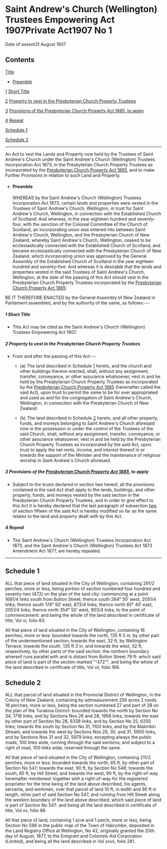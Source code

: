 # Saint Andrew's Church (Wellington) Trustees Empowering Act 1907Private Act1907 No 1

Date of assent31 August 1907

## Contents

[Title][0]
    
*   [Preamble][1]

[1][2] [Short Title][2]

[2][3] [Property to vest in the Presbyterian Church Property Trustees][3]

[3][4] [Provisions of the Presbyterian Church Property Act 1885, to apply][4]

[4][5] [Repeal][5]

[Schedule 1][6]  
[][6]

[Schedule 2][7]  
[][7]

---

An Act to vest the Lands and Property now held by the Trustees of Saint Andrew's Church under the Saint Andrew's Church (Wellington) Trustees Incorporation Act 1873, in the Presbyterian Church Property Trustees as incorporated by the [Presbyterian Church Property Act 1885][8], and to make Further Provisions in relation to such Land and Property.
    
*   #### Preamble
    
    WHEREAS by the Saint Andrew's Church (Wellington) Trustees Incorporation Act 1873, certain lands and properties were vested in the Trustees of Saint Andrew's Church, Wellington, in trust for Saint Andrew's Church, Wellington, in connection with the Established Church of Scotland: And whereas, in the year eighteen hundred and seventy-four, with the sanction of the Colonial Committee of the Church of Scotland, an incorporating union was entered into between Saint Andrew's Church, Wellington, and the Presbyterian Church of New Zealand, whereby Saint Andrew's Church, Wellington, ceased to be ecclesiastically connected with the Established Church of Scotland, and became ecclesiastically connected with the Presbyterian Church of New Zealand, which incorporating union was approved by the General Assembly of the Established Church of Scotland in the year eighteen hundred and seventy-five: And whereas it is desirable that the lands and properties vested in the said Trustees of Saint Andrew's Church, Wellington, at the date of the passing of this Act should vest in the Presbyterian Church Property Trustees incorporated by the [Presbyterian Church Property Act 1885][8]:

BE IT THEREFORE ENACTED by the General Assembly of New Zealand in Parliament assembled, and by the authority of the same, as follows:---

##### 1 Short Title
    
*   This Act may be cited as the Saint Andrew's Church (Wellington) Trustees Empowering Act 1907\.

##### 2 Property to vest in the Presbyterian Church Property Trustees
    
*   From and after the passing of this Act---
        
    *   (a) The land described in Schedule [1][6] hereto, and the church and other buildings thereon erected, shall, without any assignment, transfer, conveyance, or other assurance whatsoever, vest in and be held by the Presbyterian Church Property Trustees as incorporated by the [Presbyterian Church Property Act 1885][8] (hereinafter called the said Act), upon trust to permit the same to be for ever appropriated and used as and for the congregation of Saint Andrew's Church, Wellington, in connection with the Presbyterian Church of New Zealand:
    
    *   (b) The land described in Schedule [2][7] hereto, and all other property, funds, and moneys belonging to Saint Andrew's Church aforesaid now in the possession or under the control of the Trustees of the said Church, shall, without any assignment, transfer, conveyance, or other assurance whatsoever, vest in and be held by the Presbyterian Church Property Trustees as incorporated by the said Act, upon trust to apply the net rents, income, and interest thereof in or towards the support of the Minister and the maintenance of religious worship in Saint Andrew's Church aforesaid.
    
    

##### 3 Provisions of the [Presbyterian Church Property Act 1885][8], to apply
    
*   Subject to the trusts declared in section two hereof, all the provisions contained in the said Act shall apply to the lands, buildings, and other property, funds, and moneys vested by the said section in the Presbyterian Church Property Trustees, and in order to give effect to this Act it is hereby declared that the last paragraph of subsection [two][9] of section fifteen of the said Act is hereby modified so far as the same relates to the land and property dealt with by this Act.

##### 4 Repeal
    
*   The Saint Andrew's Church (Wellington) Trustees Incorporation Act 1873, and the Saint Andrew's Church (Wellington) Trustees Act 1873 Amendment Act 1877, are hereby repealed.

---

## Schedule 1

ALL that piece of land situated in the City of Wellington, containing 291/2 perches, more or less, being portion of section numbered four hundred and seventy-two (472) on the plan of the said city: commencing at a point 1681/4 links south from Bolton Street; thence south 264° 50′ west, 2051/4 links; thence south 174° 50′ east, 873/4 links; thence north 85° 40′ east, 2051/4 links; thence north 354° 50′ west, 903/4 links, to the point of commencement: and being the whole of the land described in certificate of title, Vol vi, folio 83\.

All that piece of land situated in the City of Wellington, containing 16 perches, more or less: bounded towards the north, 135 ft 5 in, by other part of the undermentioned section; towards the east, 32 ft, by Wellington Terrace; towards the south, 135 ft 3 in, and towards the west, 32 ft, respectively, by other parts of the said section: the northern boundary whereof runs parallel with and is distant from Bolton Street 79 ft: which said piece of land is part of the section marked ""472"", and being the whole of the land described in certificate of title, Vol vii, folio 169\.

## Schedule 2

ALL that parcel of land situated in the Provincial District of Wellington, in the Colony of New Zealand, containing by admeasurement 256 acres 2 roods 18 perches, more or less, being the section numbered 27 and part of 28 on the plan of the Turakina District: bounded towards the north by Section No 34, 1718 links, and by Sections Nos 26 and 28, 1958 links; towards the east by other part of Section No 28, 6338 links, and by Section No 25, 6250 links; towards the south by Section No 31, 1100 links, and by the Makirikiri Stream; and towards the west by Sections Nos 29, 30, and 31, 5900 links, and by Sections Nos 31 and 32, 5979 links; excepting always the public roads, 100 links wide, running through the said sections; and subject to a right of road, 100 links wide, reserved through the same.

All that piece of land situated in the City of Wellington, containing 211/2 perches, more or less: bounded towards the north, 65 ft, by other part of Section No 547; towards the east, 90 ft, by Section No 548; towards the south, 65 ft, by Hill Street; and towards the west, 90 ft, by the right-of-way hereinafter mentioned: together with a right-of-way for the registered proprietor for the time being of the land above described, his agents, servants, and workmen, over that parcel of land 10 ft, in width and 90 ft in length, other part of said Section No 547, and running from Hill Street along the western boundary of the land above described, which said piece of land is part of Section No 547: and being all the land described in certificate of title, Vol xv, folio 86\.

All that piece of land, containing 1 acre and 1 perch, more or less, being Section No 596 in the public map of the Town of Halcombe, deposited in the Land Registry Office at Wellington, No 42, originally granted the 20th day of August, 1877, to the Emigrant and Colonists Aid Corporation (Limited), and being all the land described in Vol xxvii, folio 281\.

[0]: http://www.legislation.govt.nz/act/private/1907/0001/latest/whole.html#DLM92556
[1]: http://www.legislation.govt.nz/act/private/1907/0001/latest/whole.html#DLM92557
[2]: http://www.legislation.govt.nz/act/private/1907/0001/latest/whole.html#DLM92560
[3]: http://www.legislation.govt.nz/act/private/1907/0001/latest/whole.html#DLM92561
[4]: http://www.legislation.govt.nz/act/private/1907/0001/latest/whole.html#DLM92562
[5]: http://www.legislation.govt.nz/act/private/1907/0001/latest/whole.html#DLM92563
[6]: http://www.legislation.govt.nz/act/private/1907/0001/latest/whole.html#DLM92564
[7]: http://www.legislation.govt.nz/act/private/1907/0001/latest/whole.html#DLM92565
[8]: http://www.legislation.govt.nz/act/private/1907/0001/latest/link.aspx?id=DLM132632
[9]: http://www.legislation.govt.nz/act/private/1907/0001/latest/link.aspx?id=DLM132672
